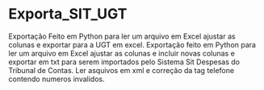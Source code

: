 # Exporta_SIT_UGT
Exportação Feito em Python para ler um arquivo em Excel ajustar as colunas e exportar para a UGT em excel.
Exportação feito em Python para ler um arquivo em Excel ajustar as colunas e incluir novas colunas e exportar em txt para serem importados pelo Sistema Sit Despesas do Tribunal de Contas.
Ler asquivos em xml e correção da tag telefone contendo numeros invalidos.
